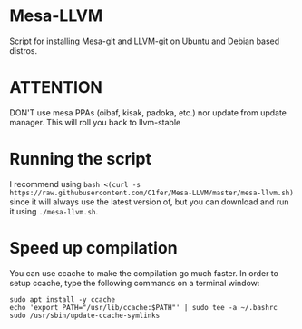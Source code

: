 # Mesa-LLVM
Script for installing Mesa-git and LLVM-git on Ubuntu and Debian based distros.

# ATTENTION
DON'T use mesa PPAs (oibaf, kisak, padoka, etc.) nor update from update manager. This will roll you back to llvm-stable




# Running the script
I recommend using `bash <(curl -s https://raw.githubusercontent.com/C1fer/Mesa-LLVM/master/mesa-llvm.sh)` since it will always use the latest version of, but you can download and run it using `./mesa-llvm.sh`.



# Speed up compilation
You can use ccache to make the compilation go much faster. In order to setup ccache, type the following commands on a terminal window:
```
sudo apt install -y ccache
echo 'export PATH="/usr/lib/ccache:$PATH"' | sudo tee -a ~/.bashrc
sudo /usr/sbin/update-ccache-symlinks
```
